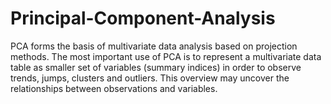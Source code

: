 # Principal-Component-Analysis
PCA forms the basis of multivariate data analysis based on projection methods. The most important use of PCA is to represent a multivariate data table as smaller set of variables (summary indices) in order to observe trends, jumps, clusters and outliers. This overview may uncover the relationships between observations and variables.
